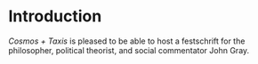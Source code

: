 # Introduction

*Cosmos + Taxis* is pleased to be able to host a festschrift for the philosopher, political theorist, and social
commentator John Gray.

